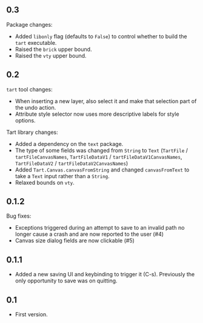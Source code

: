 
0.3
---

Package changes:
 * Added `libonly` flag (defaults to `False`) to control whether to
   build the `tart` executable.
 * Raised the `brick` upper bound.
 * Raised the `vty` upper bound.

0.2
---

`tart` tool changes:
 * When inserting a new layer, also select it and make that selection
   part of the undo action.
 * Attribute style selector now uses more descriptive labels for style
   options.

Tart library changes:
 * Added a dependency on the `text` package.
 * The type of some fields was changed from `String` to
   `Text` (`TartFile` / `tartFileCanvasNames`, `TartFileDataV1`
   / `tartFileDataV1CanvasNames`, `TartFileDataV2` /
   `tartFileDataV2CanvasNames`)
 * Added `Tart.Canvas.canvasFromString` and changed `canvasFromText` to
   take a `Text` input rather than a `String`.
 * Relaxed bounds on `vty`.

0.1.2
-----

Bug fixes:
 * Exceptions triggered during an attempt to save to an invalid path no
   longer cause a crash and are now reported to the user (#4)
 * Canvas size dialog fields are now clickable (#5)

0.1.1
-----

 * Added a new saving UI and keybinding to trigger it (C-s). Previously
   the only opportunity to save was on quitting.

0.1
---

* First version.
